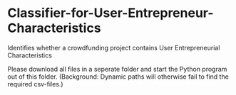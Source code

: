 # Classifier-for-User-Entrepreneur-Characteristics
Identifies whether a crowdfunding project contains User Entrepreneurial Characteristics

Please download all files in a seperate folder and start the Python program out of this folder.
(Background: Dynamic paths will otherwise fail to find the required csv-files.)

